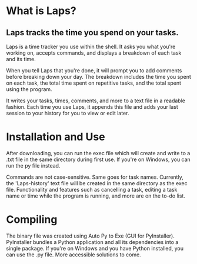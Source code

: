 # What is Laps?

## Laps tracks the time you spend on your tasks.

Laps is a time tracker you use within the shell. It asks you what you're working on, accepts commands, and displays a breakdown of each task and its time. 

When you tell Laps that you're done, it will prompt you to add comments before breaking down your day. The breakdown includes the time you spent on each task, the total time spent on repetitive tasks, and the total spent using the program. 

It writes your tasks, times, comments, and more to a text file in a readable fashion. Each time you use Laps, it appends this file and adds your last session to your history for you to view or edit later.  

# Installation and Use

After downloading, you can run the exec file which will create and write to a .txt file in the same directory during first use. If you're on Windows, you can run the py file instead.

Commands are not case-sensitive. Same goes for task names. Currently, the 'Laps-history' text file will be created in the same directory as the exec file. Functionality and features such as cancelling a task, editing a task name or time while the program is running, and more are on the to-do list.

# Compiling

The binary file was created using Auto Py to Exe (GUI for PyInstaller). PyInstaller bundles a Python application and all its dependencies into a single package. If you're on Windows and you have Python installed, you can use the .py file. More accessible solutions to come.
